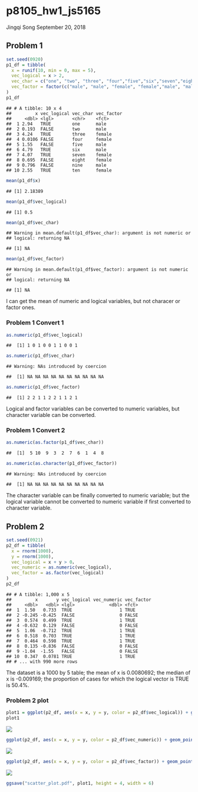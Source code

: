 p8105\_hw1\_js5165
================
Jingqi Song
September 20, 2018

Problem 1
---------

``` r
set.seed(0920)
p1_df = tibble(
  x = runif(10, min = 0, max = 5),
  vec_logical = x > 2,
  vec_char = c("one", "two", "three", "four","five","six","seven","eight","nine","ten"),
  vec_factor = factor(c("male", "male", "female", "female","male", "male", "female", "female","male", "female"))
)
p1_df
```

    ## # A tibble: 10 x 4
    ##         x vec_logical vec_char vec_factor
    ##     <dbl> <lgl>       <chr>    <fct>     
    ##  1 2.94   TRUE        one      male      
    ##  2 0.193  FALSE       two      male      
    ##  3 4.24   TRUE        three    female    
    ##  4 0.0106 FALSE       four     female    
    ##  5 1.55   FALSE       five     male      
    ##  6 4.79   TRUE        six      male      
    ##  7 4.07   TRUE        seven    female    
    ##  8 0.695  FALSE       eight    female    
    ##  9 0.796  FALSE       nine     male      
    ## 10 2.55   TRUE        ten      female

``` r
mean(p1_df$x)
```

    ## [1] 2.18389

``` r
mean(p1_df$vec_logical)
```

    ## [1] 0.5

``` r
mean(p1_df$vec_char)
```

    ## Warning in mean.default(p1_df$vec_char): argument is not numeric or
    ## logical: returning NA

    ## [1] NA

``` r
mean(p1_df$vec_factor)
```

    ## Warning in mean.default(p1_df$vec_factor): argument is not numeric or
    ## logical: returning NA

    ## [1] NA

I can get the mean of numeric and logical variables, but not characer or factor ones.

### Problem 1 Convert 1

``` r
as.numeric(p1_df$vec_logical)
```

    ##  [1] 1 0 1 0 0 1 1 0 0 1

``` r
as.numeric(p1_df$vec_char)
```

    ## Warning: NAs introduced by coercion

    ##  [1] NA NA NA NA NA NA NA NA NA NA

``` r
as.numeric(p1_df$vec_factor)
```

    ##  [1] 2 2 1 1 2 2 1 1 2 1

Logical and factor variables can be converted to numeric variables, but character variable can be converted.

### Problem 1 Convert 2

``` r
as.numeric(as.factor(p1_df$vec_char))
```

    ##  [1]  5 10  9  3  2  7  6  1  4  8

``` r
as.numeric(as.character(p1_df$vec_factor))
```

    ## Warning: NAs introduced by coercion

    ##  [1] NA NA NA NA NA NA NA NA NA NA

The character variable can be finally converted to numeric variable; but the logical variable cannot be converted to numeric variable if first converted to character variable.

Problem 2
---------

``` r
set.seed(0921)
p2_df = tibble(
  x = rnorm(1000),
  y = rnorm(1000),
  vec_logical = x + y > 0，
  vec_numeric = as.numeric(vec_logical),
  vec_factor = as.factor(vec_logical)
)
p2_df
```

    ## # A tibble: 1,000 x 5
    ##         x       y vec_logical vec_numeric vec_factor
    ##     <dbl>   <dbl> <lgl>             <dbl> <fct>     
    ##  1  1.50   0.733  TRUE                  1 TRUE      
    ##  2 -0.245 -0.425  FALSE                 0 FALSE     
    ##  3  0.574  0.499  TRUE                  1 TRUE      
    ##  4 -0.632  0.129  FALSE                 0 FALSE     
    ##  5  1.06  -0.712  TRUE                  1 TRUE      
    ##  6  0.518  0.703  TRUE                  1 TRUE      
    ##  7  0.464  0.598  TRUE                  1 TRUE      
    ##  8  0.135 -0.836  FALSE                 0 FALSE     
    ##  9 -1.04  -1.55   FALSE                 0 FALSE     
    ## 10  0.347  0.0781 TRUE                  1 TRUE      
    ## # ... with 990 more rows

The dataset is a 1000 by 5 table; the mean of x is 0.0080692; the median of x is -0.009169; the proportion of cases for which the logical vector is TRUE is 50.4%.

### Problem 2 plot

``` r
plot1 = ggplot(p2_df, aes(x = x, y = y, color = p2_df$vec_logical)) + geom_point()
plot1
```

![](p8105_hw1_js5165_files/figure-markdown_github/problem2_plot-1.png)

``` r
ggplot(p2_df, aes(x = x, y = y, color = p2_df$vec_numeric)) + geom_point()
```

![](p8105_hw1_js5165_files/figure-markdown_github/problem2_plot-2.png)

``` r
ggplot(p2_df, aes(x = x, y = y, color = p2_df$vec_factor)) + geom_point()
```

![](p8105_hw1_js5165_files/figure-markdown_github/problem2_plot-3.png)

``` r
ggsave("scatter_plot.pdf", plot1, height = 4, width = 6)
```
